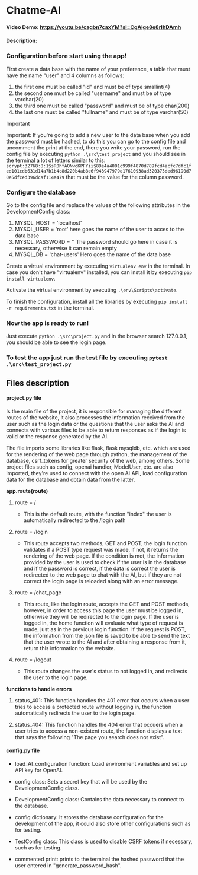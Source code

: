 # Chatme-AI
#### Video Demo:  <https://youtu.be/cagbn7caxYM?si=CgAige8e8rIhDAmh>
#### Description:


### Configuration before start using the app!
First create a data base with the name of your preference, a table that must have the name "user" and 4 columns as follows:
1. the first one must be called "id" and must be of type smallint(4)
2. the second one must be called "username" and must be of type varchar(20)
3. the third one must be called "password" and must be of type char(200)
4. the last one must be called "fullname" and must be of type varchar(50)

> [!IMPORTANT]
> Important: If you're going to add a new user to the data base when you add the password must be hashed, to do this you can go to the config file and uncomment the print at the end, there you write your password, run the config file by executing `python .\src\test_project` and you should see in the terminal a lot of letters similar to this: `scrypt:32768:8:1$sR0hfAONwoKPFYii$89e4a4001c999f4870d789fcd4acfc7dfc1fed101cdb631d14a7b1b4c8d220b4ab8e6f943947979e17610938ad320375ded96190d70e5dfced396dcaf114a479` that must be the value for the column password.

### Configure the database
Go to the config file and replace the values of the following attributes in the DevelopmentConfig class:
1. MYSQL_HOST = 'localhost' 
2. MYSQL_USER = 'root' here goes the name of the user to acces to the data base
3. MYSQL_PASSWORD = '' The password should go here in case it is necessary, otherwise it can remain empty
4. MYSQL_DB = 'chat-users' Hero goes the name of the data base

Create a virtual environment by executing `virtualenv env` in the terminal. In case you don't have "virtualenv" installed, you can install it by executing `pip install virtualenv`.

Activate the virtual environment by executing `.\env\Scripts\activate`.

To finish the configuration, install all the libraries by executing `pip install -r requirements.txt` in the terminal.

### Now the app is ready to run!
Just execute `python .\src\project.py` and in the browser search 127.0.0.1, you should be able to see the login page.

### To test the app just run the test file by executing `pytest .\src\test_project.py`



## Files description


#### project.py file

Is the main file of the project, it is responsible for managing the different routes of the website, it also processes the information received from the user such as the login data or the questions that the user asks the AI ​​and connects with various files to be able to return responses as if the login is valid or the response generated by the AI.

The file imports some libraries like flask, flask mysqldb, etc. which are used for the rendering of the web page through python, the management of the database, csrf_tokens for greater security of the web, among others. Some project files such as config, openai handler, ModelUser, etc. are also imported, they're used to connect with the open AI API, load configuration data for the database and obtain data from the latter.

**app.route(route)**

1. route = /
   - This is the default route, with the function "index" the user is automatically redirected to the /login path

2. route = /login
   - This route accepts two methods, GET and POST, the login function validates if a POST type request was made, if not, it returns the rendering of the web page. If the condition is met, the information provided by the user is used to check if the user is in the database and if the password is correct, if the data is correct the user is redirected to the web page to chat with the AI, but if they are not correct the login page is reloaded along with an error message.

3. route = /chat_page
   - This route, like the login route, accepts the GET and POST methods, however, in order to access this page the user must be logged in, otherwise they will be redirected to the login page. If the user is logged in, the home function will evaluate what type of request is made, just as in the previous login function. If the request is POST, the information from the json file is saved to be able to send the text that the user wrote to the AI and after obtaining a response from it, return this information to the website.

4. route = /logout
   - This route changes the user's status to not logged in, and redirects the user to the login page.

**functions to handle errors**

1. status_401: This function handles the 401 error that occurs when a user tries to access a protected route without logging in, the function automatically redirects the user to the login page.

2. status_404: This function handles the 404 error that occuers when a user tries to access a non-existent route, the function displays a text that says the following "The page you search does not exist".


#### config.py file

- load_AI_configuration function: Load environment variables and set up API key for OpenAI.

- config class: Sets a secret key that will be used by the DevelopmentConfig class.

- DevelopmentConfig class: Contains the data necessary to connect to the database.

- config dictionary: It stores the database configuration for the development of the app, it could also store other configurations such as for testing.

- TestConfig class: This class is used to disable CSRF tokens if necessary, such as for testing.

- commented print: prints to the terminal the hashed password that the user entered in "generate_password_hash".
